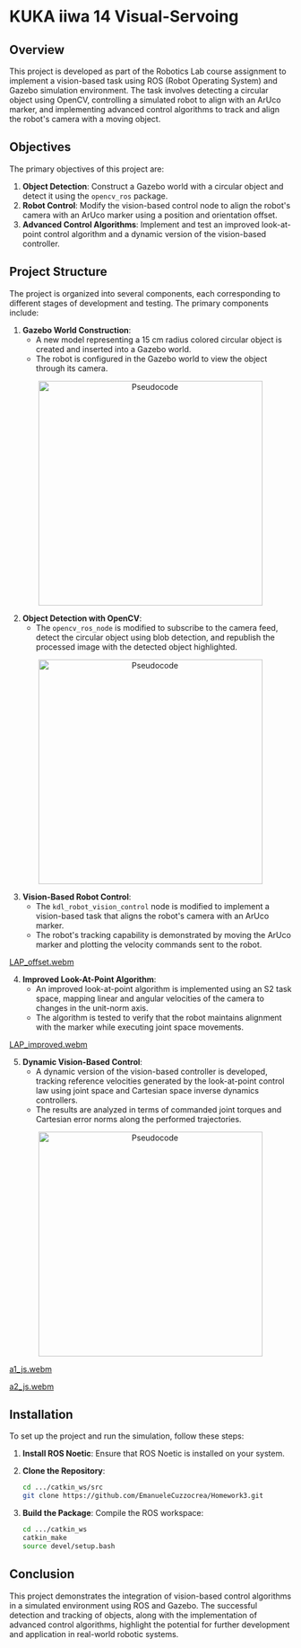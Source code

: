 
# KUKA iiwa 14 Visual-Servoing

## Overview

This project is developed as part of the Robotics Lab course assignment to implement a vision-based task using ROS (Robot Operating System) and
Gazebo simulation environment. The task involves detecting a circular object using OpenCV, controlling a simulated robot to align with an ArUco marker,
and implementing advanced control algorithms to track and align the robot's camera with a moving object.

## Objectives

The primary objectives of this project are:
1. **Object Detection**: Construct a Gazebo world with a circular object and detect it using the `opencv_ros` package.
2. **Robot Control**: Modify the vision-based control node to align the robot's camera with an ArUco marker using a position and orientation offset.
3. **Advanced Control Algorithms**: Implement and test an improved look-at-point control algorithm and a dynamic version of the vision-based controller.

## Project Structure

The project is organized into several components, each corresponding to different stages of development and testing. The primary components include:

1. **Gazebo World Construction**: 
    - A new model representing a 15 cm radius colored circular object is created and inserted into a Gazebo world.
    - The robot is configured in the Gazebo world to view the object through its camera.

<p align="center">
  <img src="https://github.com/user-attachments/assets/d35baa42-7e54-4601-8188-af63e6c277c7" alt="Pseudocode" width="400"/>
</p>


2. **Object Detection with OpenCV**:
    - The `opencv_ros_node` is modified to subscribe to the camera feed, detect the circular object using blob detection, and republish the processed image with the detected object highlighted.

<p align="center">
  <img src="https://github.com/user-attachments/assets/d6a1596e-1600-4aaa-9343-bdff6d51af66" alt="Pseudocode" width="400"/>
</p>


3. **Vision-Based Robot Control**:
    - The `kdl_robot_vision_control` node is modified to implement a vision-based task that aligns the robot's camera with an ArUco marker.
    - The robot's tracking capability is demonstrated by moving the ArUco marker and plotting the velocity commands sent to the robot.

[LAP_offset.webm](https://github.com/user-attachments/assets/5443e272-7fb6-41cb-a0a5-aa3651b967ab)


4. **Improved Look-At-Point Algorithm**:
    - An improved look-at-point algorithm is implemented using an S2 task space, mapping linear and angular velocities of the camera to changes in the unit-norm axis.
    - The algorithm is tested to verify that the robot maintains alignment with the marker while executing joint space movements.

[LAP_improved.webm](https://github.com/user-attachments/assets/3ac16d3f-0ae9-4856-b943-a5d1edf5c617)


5. **Dynamic Vision-Based Control**:
    - A dynamic version of the vision-based controller is developed, tracking reference velocities generated by the look-at-point control law using joint space and Cartesian space inverse dynamics controllers.
    - The results are analyzed in terms of commanded joint torques and Cartesian error norms along the performed trajectories.

<p align="center">
  <img src="https://github.com/user-attachments/assets/de7a610b-af59-4d7e-9f5f-cd68f52cf757" alt="Pseudocode" width="400"/>
</p>

[a1_js.webm](https://github.com/user-attachments/assets/7e2163fe-f057-48a2-84f3-2fd94a12441e)

[a2_js.webm](https://github.com/user-attachments/assets/1b380116-fc7d-41d7-ba7c-2b85e491e9a3)


## Installation

To set up the project and run the simulation, follow these steps:

1. **Install ROS Noetic**:
    Ensure that ROS Noetic is installed on your system.

2. **Clone the Repository**:
    ```bash
    cd .../catkin_ws/src
    git clone https://github.com/EmanueleCuzzocrea/Homework3.git
    ```

3. **Build the Package**:
    Compile the ROS workspace:
    ```bash
    cd .../catkin_ws
    catkin_make
    source devel/setup.bash
    ```

## Conclusion

This project demonstrates the integration of vision-based control algorithms in a simulated environment using ROS and Gazebo.
The successful detection and tracking of objects, along with the implementation of advanced control algorithms, highlight the potential
for further development and application in real-world robotic systems.
